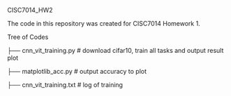 CISC7014_HW2

The code in this repository was created for CISC7014 Homework 1.

Tree of Codes

├── cnn_vit_training.py # download cifar10, train all tasks and output result plot

├── matplotlib_acc.py # output accuracy to plot

├── cnn_vit_training.txt # log of training